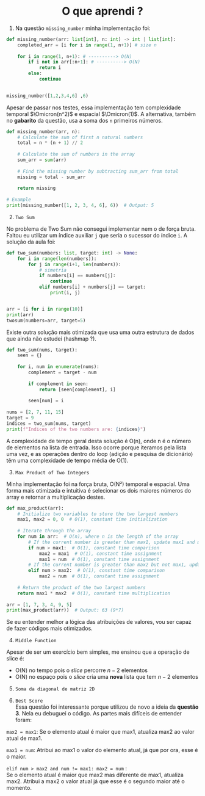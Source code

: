 <h1 style="text-align: center;">O que aprendi ? </h1>

1. Na questão `missing_number` minha implementação foi:

```python
def missing_number(arr: list[int], n: int) -> int | list[int]:
    completed_arr = [i for i in range(1, n+1)] # size n
    
    for i in range(1, n+1): # ----------> O(N)
        if i not in arr[:n+1]: # ----------> O(N)
            return i
        else:
            continue
    

missing_number([1,2,3,4,6] ,6)
```
Apesar de passar nos testes, essa implementação tem complexidade temporal $\Omicron(n^2)$ e espacial $\Omicron(1)$. A alternativa, também no __gabarito__ da questão, usa a soma dos `n` primeiros números.

```python
def missing_number(arr, n):
    # Calculate the sum of first n natural numbers
    total = n * (n + 1) // 2
    
    # Calculate the sum of numbers in the array
    sum_arr = sum(arr)
    
    # Find the missing number by subtracting sum_arr from total
    missing = total - sum_arr
    
    return missing
 
# Example
print(missing_number([1, 2, 3, 4, 6], 6))  # Output: 5
```
2. `Two Sum`

No problema de Two Sum não consegui implementar nem o de força bruta. Faltou eu utilizar um índice auxiliar `j` que seria o sucessor do índice `i`. A solução da aula foi:

```python 
def two_sum(numbers: list, target: int) -> None:
    for i in range(len(numbers)):
        for j in range(i+1, len(numbers)):
            # simetria
            if numbers[i] == numbers[j]:
                continue
            elif numbers[i] + numbers[j] == target:
                print(i, j)


arr = [i for i in range(10)]                
print(arr)
twosum(numbers=arr, target=5)
```

Existe outra solução mais otimizada que usa uma outra estrutura de dados que ainda não estudei (hashmap ?).

```python
def two_sum(nums, target):
    seen = {}
    
    for i, num in enumerate(nums):
        complement = target - num
        
        if complement in seen:
            return [seen[complement], i]
        
        seen[num] = i
 
nums = [2, 7, 11, 15]
target = 9
indices = two_sum(nums, target)
print(f"Indices of the two numbers are: {indices}")
```

A complexidade de tempo geral desta solução é O(n), onde n é o número de elementos na lista de entrada. Isso ocorre porque iteramos pela lista uma vez, e as operações dentro do loop (adição e pesquisa de dicionário) têm uma complexidade de tempo média de O(1).

3. `Max Product of Two Integers` 

Minha implementação foi na força bruta, O(N²) temporal e espacial. Uma forma mais otimizada e intuitiva é selecionar os dois maiores números do array e retornar a multiplicação destes.

```python
def max_product(arr):
    # Initialize two variables to store the two largest numbers
    max1, max2 = 0, 0  # O(1), constant time initialization
 
    # Iterate through the array
    for num in arr:  # O(n), where n is the length of the array
        # If the current number is greater than max1, update max1 and max2
        if num > max1:  # O(1), constant time comparison
            max2 = max1  # O(1), constant time assignment
            max1 = num  # O(1), constant time assignment
        # If the current number is greater than max2 but not max1, update max2
        elif num > max2:  # O(1), constant time comparison
            max2 = num  # O(1), constant time assignment
 
    # Return the product of the two largest numbers
    return max1 * max2  # O(1), constant time multiplication
 
arr = [1, 7, 3, 4, 9, 5]
print(max_product(arr))  # Output: 63 (9*7)
```

Se eu entender melhor a lógica das atribuições de valores, vou ser capaz de fazer códigos mais otimizados.  

4. `Middle Function`

Apesar de ser um exercício bem simples, me ensinou que a operação de slice é: 
- O(N) no tempo pois o _slice_ percorre $n-2$ elementos
- O(N) no espaço pois o _slice_ cria uma __nova__ lista que tem $n-2$ elementos   


5. `Soma da diagonal de matriz 2D`  

6. `Best Score`  
Essa questão foi interessante porque utilizou de novo a ideia da __questão 3__. Nela
eu debuguei o código. As partes mais difíceis de entender foram:

`max2 = max1`: Se o elemento atual é maior que max1, atualiza max2 ao valor atual de max1.

`max1 = num`: Atribui ao max1 o valor do elemento atual, já que por ora, esse é o maior.



`elif num > max2 and num != max1: max2 = num` :  
Se o elemento atual é maior que max2 mas diferente de max1, atualiza max2. Atribui a max2 o valor atual já que esse é o segundo maior até o momento.







